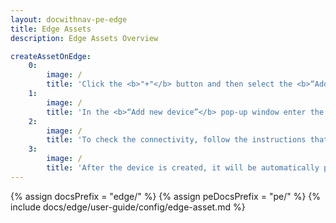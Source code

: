 ```yaml
---
layout: docwithnav-pe-edge
title: Edge Assets
description: Edge Assets Overview

createAssetOnEdge:
    0:
        image: /
        title: 'Click the <b>"+"</b> button and then select the <b>“Add new device”</b> option.<ul><li>The <b>"Import device"</b> option allows <a href="/docs/user-guide/bulk-provisioning/#bulk-provisioning-overview" target="_blank">bulk deployment</a> using the CSV file.</li></ul>'
    1:
        image: /
        title: 'In the <b>“Add new device”</b> pop-up window enter the device title in the <b>“Name”</b> field and select the defile profile in the <b>“Device profile”</b> field. The device profile is preset to <b>"default"</b>. Other fields are optional. Click the <b>“Add”</b> button.'
    2:
        image: /
        title: 'To check the connectivity, follow the instructions that appear on the screen.'
    3:
        image: /
        title: 'After the device is created, it will be automatically provisioned to the Cloud.'
---
```


{% assign docsPrefix = "edge/" %}
{% assign peDocsPrefix = "pe/" %}
{% include docs/edge/user-guide/config/edge-asset.md %}


